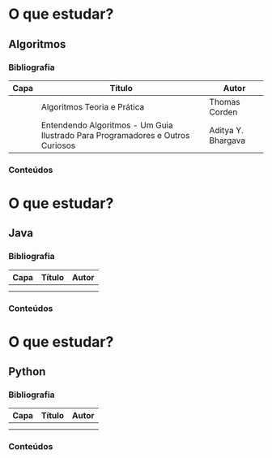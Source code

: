 # O que estudar?
## Algoritmos
### Bibliografia
| Capa | Título | Autor |
| ----------- | ----------- | ----------- |
||  Algoritmos Teoria e Prática |  Thomas Corden |
||  Entendendo Algoritmos - Um Guia Ilustrado Para Programadores e Outros Curiosos |  Aditya Y. Bhargava |
### Conteúdos

# O que estudar?
## Java
### Bibliografia
| Capa | Título | Autor |
| ----------- | ----------- | ----------- |
||    |    |
||    |    |
### Conteúdos

# O que estudar?
## Python
### Bibliografia
| Capa | Título | Autor |
| ----------- | ----------- | ----------- |
||    |    |
||    |    |
### Conteúdos 

